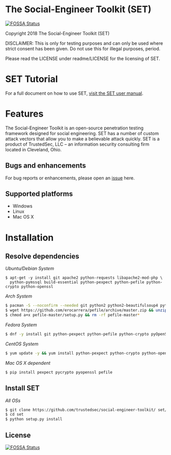# The Social-Engineer Toolkit (SET)
[![FOSSA Status](https://app.fossa.io/api/projects/git%2Bgithub.com%2FCryptix720%2FSEET.svg?type=shield)](https://app.fossa.io/projects/git%2Bgithub.com%2FCryptix720%2FSEET?ref=badge_shield)


Copyright 2018 The Social-Engineer Toolkit (SET)




DISCLAIMER: This is only for testing purposes and can only be used where strict consent has been given. Do not use this for illegal purposes, period.

Please read the LICENSE under readme/LICENSE for the licensing of SET. 


# SET Tutorial

For a full document on how to use SET, [visit the SET user manual](https://github.com/trustedsec/social-engineer-toolkit/raw/master/readme/User_Manual.pdf).


# Features


The Social-Engineer Toolkit is an open-source penetration testing framework designed for social engineering. SET has a number of custom attack vectors that allow you to make a believable attack quickly. SET is a product of TrustedSec, LLC – an information security consulting firm located in Cleveland, Ohio.


## Bugs and enhancements

For bug reports or enhancements, please open an [issue](https://github.com/trustedsec/social-engineer-toolkit/issues) here.


## Supported platforms

* Windows
* Linux
* Mac OS X 

# Installation
## Resolve dependencies
*Ubuntu/Debian System*

```
$ apt-get -y install git apache2 python-requests libapache2-mod-php \
  python-pymssql build-essential python-pexpect python-pefile python-crypto python-openssl
```

*Arch System*

```bash
$ pacman -S --noconfirm --needed git python2 python2-beautifulsoup4 python2-pexpect python2-crypto
$ wget https://github.com/erocarrera/pefile/archive/master.zip && unzip master.zip
$ chmod a+x pefile-master/setup.py && rm -rf pefile-master*
```

*Fedora System*

```bash
$ dnf -y install git python-pexpect python-pefile python-crypto pyOpenSSL
```

*CentOS System*

```bash
$ yum update -y && yum install python-pexpect python-crypto python-openssl python-pefile
```

*Mac OS X dependent*

```bash
$ pip install pexpect pycrypto pyopenssl pefile
```

## Install SET

*All OSs*

```bash
$ git clone https://github.com/trustedsec/social-engineer-toolkit/ set/
$ cd set
$ python setup.py install
```


## License
[![FOSSA Status](https://app.fossa.io/api/projects/git%2Bgithub.com%2FCryptix720%2FSEET.svg?type=large)](https://app.fossa.io/projects/git%2Bgithub.com%2FCryptix720%2FSEET?ref=badge_large)